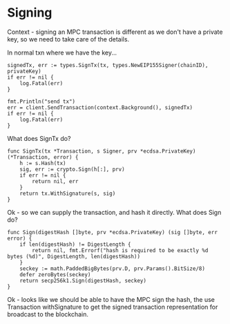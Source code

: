 # Signing

Context - signing an MPC transaction is different as we don't have a private key, so we need
to take care of the details.

In normal txn where we have the key...

```
signedTx, err := types.SignTx(tx, types.NewEIP155Signer(chainID), privateKey)
if err != nil {
    log.Fatal(err)
}

fmt.Println("send tx")
err = client.SendTransaction(context.Background(), signedTx)
if err != nil {
    log.Fatal(err)
}
```

What does SignTx do?

```
func SignTx(tx *Transaction, s Signer, prv *ecdsa.PrivateKey) (*Transaction, error) {
	h := s.Hash(tx)
	sig, err := crypto.Sign(h[:], prv)
	if err != nil {
		return nil, err
	}
	return tx.WithSignature(s, sig)
}
```

Ok - so we can supply the transaction, and hash it directly. What does Sign do?

```
func Sign(digestHash []byte, prv *ecdsa.PrivateKey) (sig []byte, err error) {
	if len(digestHash) != DigestLength {
		return nil, fmt.Errorf("hash is required to be exactly %d bytes (%d)", DigestLength, len(digestHash))
	}
	seckey := math.PaddedBigBytes(prv.D, prv.Params().BitSize/8)
	defer zeroBytes(seckey)
	return secp256k1.Sign(digestHash, seckey)
}
```

Ok - looks like we should be able to have the MPC sign the hash, the use Transaction withSignature to get the signed transaction representation for broadcast to the blockchain.